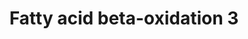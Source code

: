 ---
annotations:
- id: PW:0000738
  parent: classic metabolic pathway
  type: Pathway Ontology
  value: fatty acid beta degradation pathway
authors:
- Nsalomonis
- MaintBot
- Evelo
- C.Redfern
- Egonw
- Christine Chichester
- Eweitz
- Mkutmon
description: ''
last-edited: 2021-06-04
organisms:
- Drosophila melanogaster
redirect_from:
- /index.php/Pathway:WP25
- /instance/WP25
- /instance/WP25_r123859
revision: r123859
schema-jsonld:
- '@context': https://schema.org/
  '@id': https://wikipathways.github.io/pathways/WP25.html
  '@type': Dataset
  creator:
    '@type': Organization
    name: WikiPathways
  description: ''
  keywords:
  - Arc42
  - CG10932
  - CG4389
  - CG6543
  - CG7430
  - CG9547
  - HADHSC
  - Thiolase
  license: CC0
  name: Fatty acid beta-oxidation 3
seo: CreativeWork
title: Fatty acid beta-oxidation 3
wpid: WP25
---
